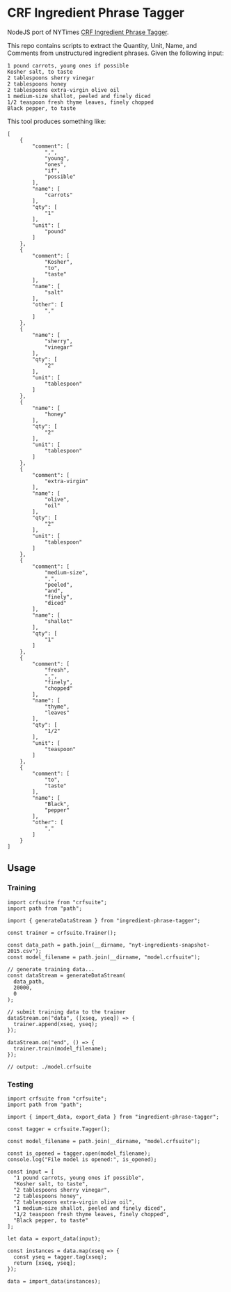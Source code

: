 # CRF Ingredient Phrase Tagger

NodeJS port of NYTimes [CRF Ingredient Phrase Tagger](https://github.com/NYTimes/ingredient-phrase-tagger).

This repo contains scripts to extract the Quantity, Unit, Name, and Comments
from unstructured ingredient phrases. Given the following input:

    1 pound carrots, young ones if possible
    Kosher salt, to taste
    2 tablespoons sherry vinegar
    2 tablespoons honey
    2 tablespoons extra-virgin olive oil
    1 medium-size shallot, peeled and finely diced
    1/2 teaspoon fresh thyme leaves, finely chopped
    Black pepper, to taste

This tool produces something like:

    [
        {
            "comment": [
                ",",
                "young",
                "ones",
                "if",
                "possible"
            ],
            "name": [
                "carrots"
            ],
            "qty": [
                "1"
            ],
            "unit": [
                "pound"
            ]
        },
        {
            "comment": [
                "Kosher",
                "to",
                "taste"
            ],
            "name": [
                "salt"
            ],
            "other": [
                ","
            ]
        },
        {
            "name": [
                "sherry",
                "vinegar"
            ],
            "qty": [
                "2"
            ],
            "unit": [
                "tablespoon"
            ]
        },
        {
            "name": [
                "honey"
            ],
            "qty": [
                "2"
            ],
            "unit": [
                "tablespoon"
            ]
        },
        {
            "comment": [
                "extra-virgin"
            ],
            "name": [
                "olive",
                "oil"
            ],
            "qty": [
                "2"
            ],
            "unit": [
                "tablespoon"
            ]
        },
        {
            "comment": [
                "medium-size",
                ",",
                "peeled",
                "and",
                "finely",
                "diced"
            ],
            "name": [
                "shallot"
            ],
            "qty": [
                "1"
            ]
        },
        {
            "comment": [
                "fresh",
                ",",
                "finely",
                "chopped"
            ],
            "name": [
                "thyme",
                "leaves"
            ],
            "qty": [
                "1/2"
            ],
            "unit": [
                "teaspoon"
            ]
        },
        {
            "comment": [
                "to",
                "taste"
            ],
            "name": [
                "Black",
                "pepper"
            ],
            "other": [
                ","
            ]
        }
    ]

## Usage

### Training

    import crfsuite from "crfsuite";
    import path from "path";
    
    import { generateDataStream } from "ingredient-phrase-tagger";
    
    const trainer = crfsuite.Trainer();
    
    const data_path = path.join(__dirname, "nyt-ingredients-snapshot-2015.csv");
    const model_filename = path.join(__dirname, "model.crfsuite");
    
    // generate training data...
    const dataStream = generateDataStream(
      data_path,
      20000,
      0
    );
    
    // submit training data to the trainer
    dataStream.on("data", ([xseq, yseq]) => {
      trainer.append(xseq, yseq);
    });
    
    dataStream.on("end", () => {
      trainer.train(model_filename);
    });
    
    // output: ./model.crfsuite

### Testing

    import crfsuite from "crfsuite";
    import path from "path";
    
    import { import_data, export_data } from "ingredient-phrase-tagger";
    
    const tagger = crfsuite.Tagger();
    
    const model_filename = path.join(__dirname, "model.crfsuite");
    
    const is_opened = tagger.open(model_filename);
    console.log("File model is opened:", is_opened);
    
    const input = [
      "1 pound carrots, young ones if possible",
      "Kosher salt, to taste",
      "2 tablespoons sherry vinegar",
      "2 tablespoons honey",
      "2 tablespoons extra-virgin olive oil",
      "1 medium-size shallot, peeled and finely diced",
      "1/2 teaspoon fresh thyme leaves, finely chopped",
      "Black pepper, to taste"
    ];
    
    let data = export_data(input);
    
    const instances = data.map(xseq => {
      const yseq = tagger.tag(xseq);
      return [xseq, yseq];
    });
    
    data = import_data(instances);

